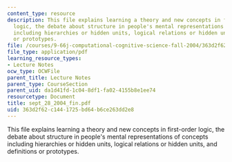 ```yaml
---
content_type: resource
description: This file explains learning a theory and new concepts in first-order
  logic, the debate about structure in people's mental representations of concepts
  including hierarchies or hidden units, logical relations or hidden units, and definitions
  or prototypes.
file: /courses/9-66j-computational-cognitive-science-fall-2004/363d2f62c1441725bd64b6ce263dd2e8_sept_28_2004_fin.pdf
file_type: application/pdf
learning_resource_types:
- Lecture Notes
ocw_type: OCWFile
parent_title: Lecture Notes
parent_type: CourseSection
parent_uid: da1d41fd-1c04-8df1-fa02-4155b8e1ee74
resourcetype: Document
title: sept_28_2004_fin.pdf
uid: 363d2f62-c144-1725-bd64-b6ce263dd2e8
---
```

This file explains learning a theory and new concepts in first-order logic, the debate about structure in people's mental representations of concepts including hierarchies or hidden units, logical relations or hidden units, and definitions or prototypes.

